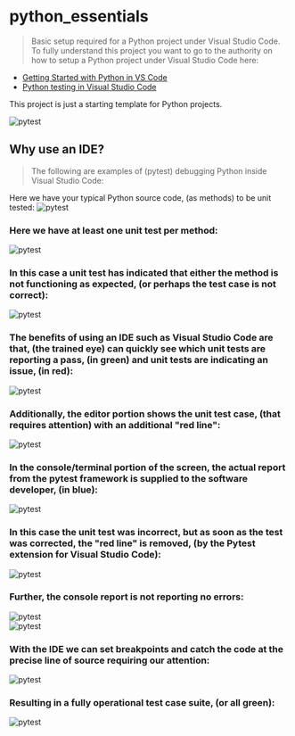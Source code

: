 


# python_essentials
> Basic setup required for a Python project under Visual Studio Code. To fully understand this project you want to go to the authority on how to setup a Python project under Visual Studio Code here:<br/>

- [Getting Started with Python in VS Code](https://code.visualstudio.com/docs/python/python-tutorial)<br/>
- [Python testing in Visual Studio Code](https://code.visualstudio.com/docs/python/testing)<br/>

This project is just a starting template for Python projects.

![pytest](https://github.com/perryatdmg/basic_python/blob/main/etc/img/Basic_Python.png)

## Why use an IDE?
> The following are examples of (pytest) debugging Python inside Visual Studio Code:

Here we have your typical Python source code, (as methods) to be unit tested:
![pytest](https://github.com/perryatdmg/basic_python/blob/main/etc/img/000.png)</br>
### Here we have at least one unit test per method:
![pytest](https://github.com/perryatdmg/basic_python/blob/main/etc/img/007.png)</br>
### In this case a unit test has indicated that either the method is not functioning as expected, (or perhaps the test case is not correct):
![pytest](https://github.com/perryatdmg/basic_python/blob/main/etc/img/001.png)</br>
### The benefits of using an IDE such as Visual Studio Code are that, (the trained eye) can quickly see which unit tests are reporting a pass, (in green) and unit tests are indicating an issue, (in red):
![pytest](https://github.com/perryatdmg/basic_python/blob/main/etc/img/002.png)</br>
### Additionally, the editor portion shows the unit test case, (that requires attention) with an additional "red line":
![pytest](https://github.com/perryatdmg/basic_python/blob/main/etc/img/003.png)</br>
### In the console/terminal portion of the screen, the actual report from the pytest framework is supplied to the software developer, (in blue):
![pytest](https://github.com/perryatdmg/basic_python/blob/main/etc/img/004.png)</br>
### In this case the unit test was incorrect, but as soon as the test was corrected, the "red line" is removed, (by the Pytest extension for Visual Studio Code):
![pytest](https://github.com/perryatdmg/basic_python/blob/main/etc/img/007.png)</br>
### Further, the console report is not reporting no errors:
![pytest](https://github.com/perryatdmg/basic_python/blob/main/etc/img/008.png)</br>
![pytest](https://github.com/perryatdmg/basic_python/blob/main/etc/img/009.png)</br>
### With the IDE we can set breakpoints and catch the code at the precise line of source requiring our attention:
![pytest](https://github.com/perryatdmg/basic_python/blob/main/etc/img/010.png)</br>
### Resulting in a fully operational test case suite, (or all green):
![pytest](https://github.com/perryatdmg/basic_python/blob/main/etc/img/012.png)</br>

